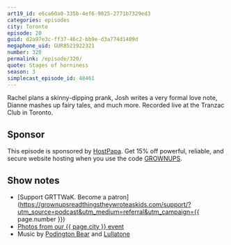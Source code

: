 ```yaml
---
art19_id: e6ca60a0-335b-4ef6-9025-2771b7329ed3
categories: episodes
city: Toronto
episode: 20
guid: d2a97e3c-ff37-46c2-bb9e-d3a774d1409d
megaphone_uid: GUR8521922321
number: 320
permalink: /episode/320/
quote: Stages of horniness
season: 3
simplecast_episode_id: 48461
---
```


Rachel plans a skinny-dipping prank, Josh writes a very formal love note, Dianne mashes up fairy tales, and much more. Recorded live at the Tranzac Club in Toronto.

## Sponsor

This episode is sponsored by [HostPapa](https://www.hostpapa.com/grownups/). Get 15% off powerful, reliable, and secure website hosting when you use the code [GROWNUPS](https://www.hostpapa.com/grownups/).

## Show notes
- [Support GRTTWaK. Become a patron](https://grownupsreadthingstheywroteaskids.com/support/?utm_source=podcast&utm_medium=referral&utm_campaign={{ page.number }})
- [Photos from our {{ page.city }} event](https://www.facebook.com/grownupsreadthingstheywroteaskids/photos/?tab=album&album_id=10154059822253600)
- Music by [Podington Bear](https://geo.itunes.apple.com/us/artist/podington-bear/id250459572?at=10lR7u&mt=1&app=music) and [Lullatone](https://geo.itunes.apple.com/us/artist/lullatone/id34467705?at=10lR7u&mt=1&app=music)